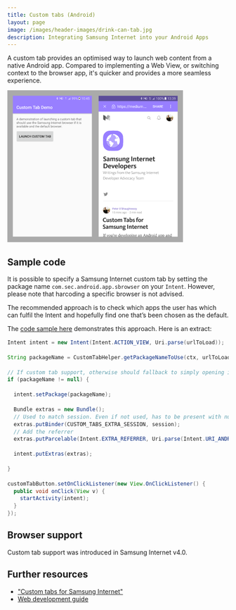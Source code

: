 ```yaml
---
title: Custom tabs (Android)
layout: page
image: /images/header-images/drink-can-tab.jpg
description: Integrating Samsung Internet into your Android Apps
---
```

A custom tab provides an optimised way to launch web content from a native Android app.
Compared to implementing a Web View, or switching context to the browser app, it's quicker
and provides a more seamless experience.

<img src="/images/docs/custom-tab.png" width="400px" alt="Custom tab demo"/>

## Sample code

It is possible to specify a Samsung Internet custom tab by setting the package name
`com.sec.android.app.sbrowser` on your `Intent`. However, please note that harcoding a
specific browser is not advised.

The recommended approach is to check which apps the user has which can fulfil the Intent
 and hopefully find one that’s been chosen as the default.

The [code sample here](https://github.com/SamsungInternet/examples/tree/master/custom-tab-demo)
demonstrates this approach. Here is an extract:

```java
Intent intent = new Intent(Intent.ACTION_VIEW, Uri.parse(urlToLoad));

String packageName = CustomTabHelper.getPackageNameToUse(ctx, urlToLoad);

// If custom tab support, otherwise should fallback to simply opening in the browser
if (packageName != null) {

  intent.setPackage(packageName);

  Bundle extras = new Bundle();
  // Used to match session. Even if not used, has to be present with null to launch custom tab
  extras.putBinder(CUSTOM_TABS_EXTRA_SESSION, session);
  // Add the referrer
  extras.putParcelable(Intent.EXTRA_REFERRER, Uri.parse(Intent.URI_ANDROID_APP_SCHEME + "//" + ctx.getPackageName()));

  intent.putExtras(extras);

}

customTabButton.setOnClickListener(new View.OnClickListener() {
  public void onClick(View v) {
    startActivity(intent);
  }
});
```

## Browser support

Custom tab support was introduced in Samsung Internet v4.0.

## Further resources

* ["Custom tabs for Samsung Internet"](https://medium.com/samsung-internet-dev/custom-tabs-for-samsung-internet-8563e4754b22)
* [Web development guide](http://developer.samsung.com/internet/android/web-guide)
